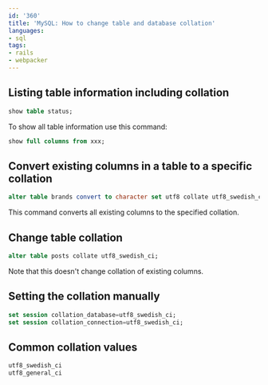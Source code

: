 ```yaml
---
id: '360'
title: 'MySQL: How to change table and database collation'
languages:
- sql
tags:
- rails
- webpacker
---
```

Listing table information including collation
---------------------------------------------


```sql
show table status;
```
    

To show all table information use this command:


```sql
show full columns from xxx;
```
    

Convert existing columns in a table to a specific collation
-----------------------------------------------------------


```sql
alter table brands convert to character set utf8 collate utf8_swedish_ci;
```
    

This command converts all existing columns to the specified collation.

Change table collation
----------------------


```sql
alter table posts collate utf8_swedish_ci;
```
    

Note that this doesn't change collation of existing columns.

Setting the collation manually
------------------------------


```sql
set session collation_database=utf8_swedish_ci;
set session collation_connection=utf8_swedish_ci;
```
    

Common collation values
-----------------------


```sql
utf8_swedish_ci
utf8_general_ci
```
    

